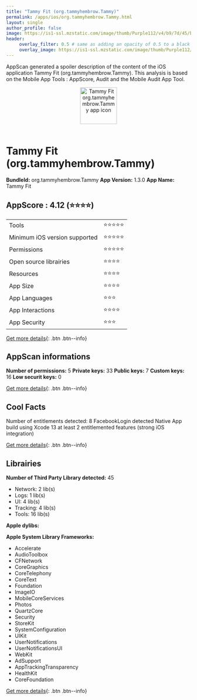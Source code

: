 ```yaml
---
title: "Tammy Fit (org.tammyhembrow.Tammy)"
permalink: /apps/ios/org.tammyhembrow.Tammy.html
layout: single
author_profile: false
image: https://is1-ssl.mzstatic.com/image/thumb/Purple112/v4/b9/7d/45/b97d457d-facb-4419-38c0-7d6e0029effb/AppIcon-1x_U007emarketing-0-7-0-85-220.png/512x512bb.jpg
header: 
     overlay_filter: 0.5 # same as adding an opacity of 0.5 to a black background
     overlay_image: https://is1-ssl.mzstatic.com/image/thumb/Purple112/v4/b9/7d/45/b97d457d-facb-4419-38c0-7d6e0029effb/AppIcon-1x_U007emarketing-0-7-0-85-220.png/512x512bb.jpg
---
```

AppScan generated a spoiler description of the content of the iOS application Tammy Fit (org.tammyhembrow.Tammy). This analysis is based on the Mobile App Tools : AppScore, Audit and the Mobile Audit App Tool.

  
  
<div style="text-align: center;"><img src="https://is1-ssl.mzstatic.com/image/thumb/Purple112/v4/b9/7d/45/b97d457d-facb-4419-38c0-7d6e0029effb/AppIcon-1x_U007emarketing-0-7-0-85-220.png/512x512bb.jpg" width="100" height="100" alt="Tammy Fit org.tammyhembrow.Tammy app icon"></div></br>
  
# Tammy Fit (org.tammyhembrow.Tammy)

**BundleId:** org.tammyhembrow.Tammy
**App Version:** 1.3.0
**App Name:** Tammy Fit


## AppScore : 4.12 (⭐️⭐️⭐️⭐️) 

<table>
<tr><td> Tools </td><td> ⭐️⭐️⭐️⭐️⭐️ </td></tr>
<tr><td> Minimum iOS version supported </td><td> ⭐️⭐️⭐️⭐️⭐️ </td></tr>
<tr><td> Permissions </td><td> ⭐️⭐️⭐️⭐️⭐️ </td></tr>
<tr><td> Open source librairies </td><td> ⭐️⭐️⭐️⭐️ </td></tr>
<tr><td> Resources </td><td> ⭐️⭐️⭐️⭐️ </td></tr>
<tr><td> App Size </td><td> ⭐️⭐️⭐️⭐️ </td></tr>
<tr><td> App Languages </td><td> ⭐️⭐️⭐️ </td></tr>
<tr><td> App Interactions </td><td> ⭐️⭐️⭐️⭐️ </td></tr>
<tr><td> App Security </td><td> ⭐️⭐️⭐️ </td></tr>
</table>

[Get more details](/pricing.html){: .btn .btn--info}  
  
## AppScan informations 

**Number of permissions:** 5
**Private keys:** 33
**Public keys:** 7
**Custom keys:** 16
**Low securit keys:** 0
  
[Get more details](/pricing.html){: .btn .btn--info}

## Cool Facts

Number of entitlements detected: 8
FacebookLogin detected
Native App
build using Xcode 13
at least 2 entitlemented features (strong iOS integration)
  
[Get more details](/pricing.html){: .btn .btn--info}

## Librairies 
**Number of Third Party Library detected:** 45
- Network: 2 lib(s)
- Logs: 1 lib(s)
- UI: 4 lib(s)
- Tracking: 4 lib(s)
- Tools: 16 lib(s)

**Apple dylibs:**


**Apple System Library Frameworks:**
- Accelerate
- AudioToolbox
- CFNetwork
- CoreGraphics
- CoreTelephony
- CoreText
- Foundation
- ImageIO
- MobileCoreServices
- Photos
- QuartzCore
- Security
- StoreKit
- SystemConfiguration
- UIKit
- UserNotifications
- UserNotificationsUI
- WebKit
- AdSupport
- AppTrackingTransparency
- HealthKit
- CoreFoundation


  
[Get more details](/pricing.html){: .btn .btn--info}

